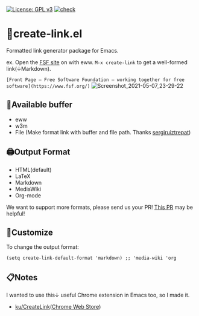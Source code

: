 [![License: GPL v3](https://img.shields.io/badge/License-GPLv3-blue.svg)](https://www.gnu.org/licenses/gpl-3.0)
[![check](https://github.com/kijimaD/create-link/actions/workflows/test.yml/badge.svg)](https://github.com/kijimaD/create-link/actions/workflows/test.yml)
# 🔗create-link.el

Formatted link generator package for Emacs.

ex. Open the [FSF site](https://www.fsf.org/) on with eww. `M-x create-link` to get a well-formed link(↓Markdown).

`[Front Page — Free Software Foundation — working together for free software](https://www.fsf.org/)`
![Screenshot_2021-05-07_23-29-22](https://user-images.githubusercontent.com/11595790/117464910-1656c680-af8c-11eb-9b9b-c53d65e6f1ea.png)

## 🌟Available buffer

- eww
- w3m
- File (Make format link with buffer and file path. Thanks [sergiruiztrepat](https://github.com/kijimaD/create-link/pull/7#issue-640817593))

## 🖨Output Format

- HTML(default)
- LaTeX
- Markdown
- MediaWiki
- Org-mode

We want to support more formats, please send us your PR! [This PR](https://github.com/kijimaD/create-link/pull/7) may be helpful!

## 🔧Customize

To change the output format:
```elisp
(setq create-link-default-format 'markdown) ;; 'media-wiki 'org
```

## 📋Notes

I wanted to use this↓ useful Chrome extension in Emacs too, so I made it.
- [ku/CreateLink](https://github.com/ku/CreateLink)([Chrome Web Store](https://chrome.google.com/webstore/detail/create-link/gcmghdmnkfdbncmnmlkkglmnnhagajbm))
